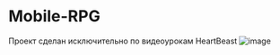 # Mobile-RPG

Проект сделан исключительно по видеоурокам HeartBeast
![image](https://user-images.githubusercontent.com/48183867/192602379-5260dd21-abc7-4544-959c-951fc760a418.png)

